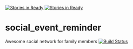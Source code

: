 [![Stories in Ready](https://badge.waffle.io/cyberplanner/social_event_reminder.png?label=ready&title=Ready)](https://waffle.io/cyberplanner/social_event_reminder)
[![Stories in Ready](https://badge.waffle.io/cyberplanner/social_event_reminder.png?label=ready&title=Ready)](https://waffle.io/cyberplanner/social_event_reminder)
# social_event_reminder
Awesome social network for family members
[![Build Status](https://travis-ci.org/cyberplanner/social_event_reminder.svg?branch=master)](https://travis-ci.org/cyberplanner/social_event_reminder)
